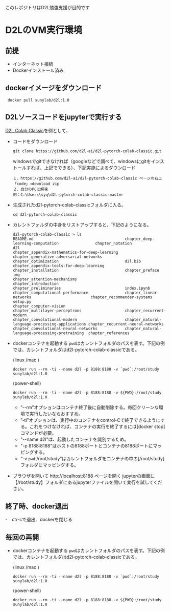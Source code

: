 このレポジトリはD2L勉強支援が目的です

# D2LのVM実行環境

## 前提
  - インターネット接続
  - Dockerインストール済み

## dockerイメージをダウンロード
   ```
    docker pull sunylab/d2l:1.0
   ```
## D2Lソースコードをjupyterで実行する
  [D2L Colab Classic](https://github.com/d2l-ai/d2l-pytorch-colab-classic.git)を例として、

- コードをダウンロード

   ```
   git clone https://github.com/d2l-ai/d2l-pytorch-colab-classic.git
   ```
   windowsでgitできなければ（googleなどで調べて、windowsにgitをインストールすれば、上記でできる）、下記実施によるダウンロード
   
    ```
   １．https://github.com/d2l-ai/d2l-pytorch-colab-classic ページの右上「code」→download zip
   ２．自分のPCに解凍
   例：C:\Users\syq\d2l-pytorch-colab-classic-master
   ```
   
- 生成されたd2l-pytorch-colab-classicフォルダに入る。

   ```
   cd d2l-pytorch-colab-classic

- カレントフォルダの中身をリストアップすると、下記のようになる。

   ```
   d2l-pytorch-colab-classic > ls
   README.md                                        chapter_deep-learning-computation                chapter_notation                                 d2l
   chapter_appendix-mathematics-for-deep-learning   chapter_generative-adversarial-networks          chapter_optimization                             d2l.bib
   chapter_appendix-tools-for-deep-learning         chapter_installation                             chapter_preface                                  img
   chapter_attention-mechanisms                     chapter_introduction                             chapter_preliminaries                            index.ipynb
   chapter_computational-performance                chapter_linear-networks                          chapter_recommender-systems                      setup.py
   chapter_computer-vision                          chapter_multilayer-perceptrons                   chapter_recurrent-modern
   chapter_convolutional-modern                     chapter_natural-language-processing-applications chapter_recurrent-neural-networks
   chapter_convolutional-neural-networks            chapter_natural-language-processing-pretraining  chapter_references
   ```

- dockerコンテナを起動する
  `pwd`はカレントフォルダのパスを表す。下記の例では、カレントフォルダはd2l-pytorch-colab-classicである。
  
   (linux /mac )
   ```
   docker run --rm -ti --name d2l -p 8188:8188 -v `pwd`:/root/study sunylab/d2l:1.0
   ```
   (power-shell)
   ```
   docker run --rm -ti --name d2l -p 8188:8188 -v ${PWD}:/root/study sunylab/d2l:1.0
   ```
   
   - ”--rm”オプションはコンテナ終了後に自動削除する。毎回クリーンな環境で実行したいならおすすめ。
   - ”-ti”オプションは、実行中のコンテナをcontrol-Cで終了できるようにする。これをつけなければ、コンテナの実行を終了するには[docker stop]コマンドが必要。
   - "--name d2l"は、起動したコンテナを識別するため。
   - "-p 8188:8188"はホストの8188ポートとコンテナの8188ポートにマッピングする。
   - “-v `pwd`:/root/study”はカレントフォルダをコンテナの中の[/root/study]フォルダにマッピングする。

- ブラウザを開いて http://localhost:8188 ページを開く
  jupyterの画面に【/root/study】フォルダにあるjupyterファイルを開いて実行を試してください。

## 終了時、docker退出
-　ctr-cで退出、dockerを閉じる

## 毎回の再開
- dockerコンテナを起動する
  `pwd`はカレントフォルダのパスを表す。下記の例では、カレントフォルダはd2l-pytorch-colab-classicである。
  
   (linux /mac )
   ```
   docker run --rm -ti --name d2l -p 8188:8188 -v `pwd`:/root/study sunylab/d2l:1.0
   ```
   (power-shell)
   ```
   docker run --rm -ti --name d2l -p 8188:8188 -v ${PWD}:/root/study sunylab/d2l:1.0
   ```


